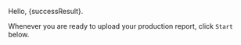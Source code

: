 Hello, {successResult}.

Whenever you are ready to upload your production report, click `Start` below.